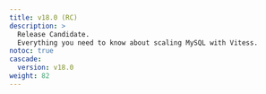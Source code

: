 ```yaml
---
title: v18.0 (RC)
description: >
  Release Candidate.
  Everything you need to know about scaling MySQL with Vitess.
notoc: true
cascade:
  version: v18.0
weight: 82
---
```


